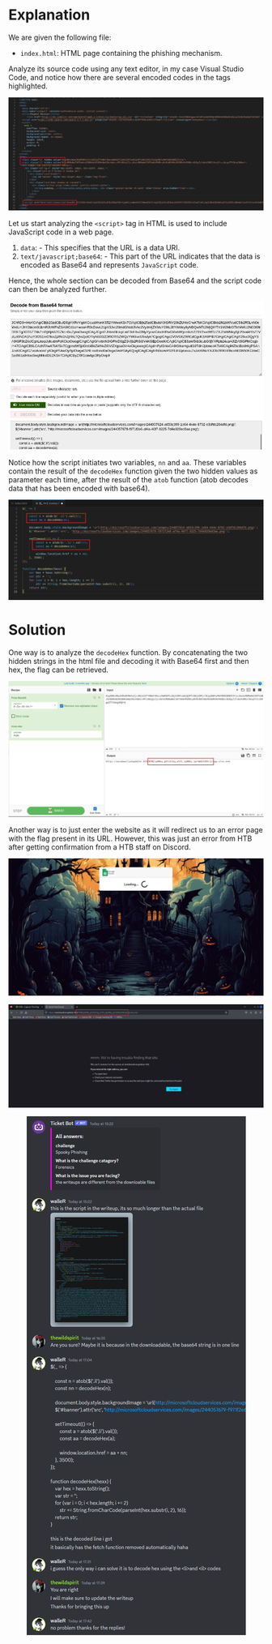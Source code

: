 # Explanation
We are given the following file:
* `index.html`: HTML page containing the phishing mechanism.

Analyze its source code using any text editor, in my case Visual Studio Code, and notice how there are several encoded codes in the tags highlighted.

<p align='center'>
  <img src='/images/phishing1.png' alt="VirusTotal">
</p>

Let us start analyzing the `<script>` tag in HTML is used to include JavaScript code in a web page. 
1. `data`: - This specifies that the URL is a data URI. 
2. `text/javascript;base64`: - This part of the URL indicates that the data is encoded as Base64 and represents `JavaScript` code.

Hence, the whole section can be decoded from Base64 and the script code can then be analyzed further.

<p align='center'>
  <img src='/images/phishing.png' alt="VirusTotal">
</p>

Notice how the script initiates two variables, `nn` and `aa`. These variables contain the result of the `decodeHex` function given the two hidden values as parameter each time, after the result of the `atob` function (atob decodes data that has been encoded with base64). 

<p align='center'>
  <img src='/images/phishing3.png' alt="VirusTotal">
</p>

# Solution
One way is to analyze the `decodeHex` function. By concatenating the two hidden strings in the html file and decoding it with Base64 first and then hex, the flag can be retrieved.

<p align='center'>
  <img src='/images/phishing4.png' alt="VirusTotal">
</p>

Another way is to just enter the website as it will redirect us to an error page with the flag present in its URL. However, this was just an error from HTB after getting confirmation from a HTB staff on Discord.

<p align='center'>
  <img src='/images/phishing5.png' alt="VirusTotal">
</p>

<p align='center'>
  <img src='/images/phishing6.png' alt="VirusTotal">
</p>

<p align='center'>
  <img src='/images/writeup.png' alt="VirusTotal">
</p>
